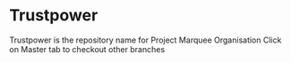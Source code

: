 # Trustpower
Trustpower is the repository name for Project Marquee Organisation
Click on Master tab to checkout other branches
